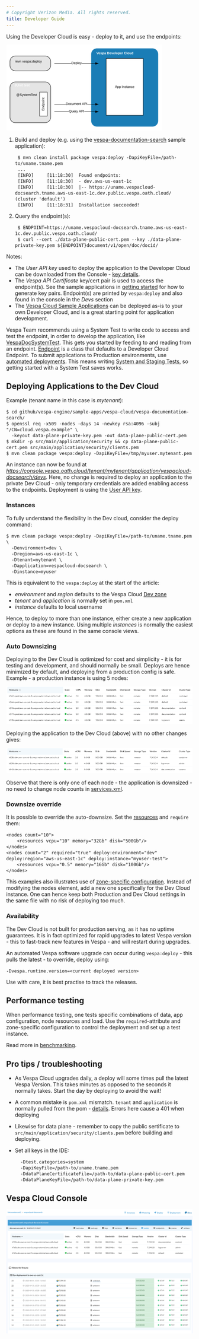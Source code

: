 ```yaml
---
# Copyright Verizon Media. All rights reserved.
title: Developer Guide
---
```


Using the Developer Cloud is easy - deploy to it, and use the endpoints:

<img alt="Deploy and test using Developer Cloud" src="img/dev-guide-overview.svg" width="420" height="230" />

1. Build and deploy (e.g. using the [vespa-documentation-search](https://github.com/vespa-engine/sample-apps/tree/master/vespa-cloud/vespa-documentation-search)
sample application):

        $ mvn clean install package vespa:deploy -DapiKeyFile=/path-to/uname.tname.pem
        ...
        [INFO]     [11:18:30]  Found endpoints:
        [INFO]     [11:18:30]  - dev.aws-us-east-1c
        [INFO]     [11:18:30]  |-- https://uname.vespacloud-docsearch.tname.aws-us-east-1c.dev.public.vespa.oath.cloud/ (cluster 'default')
        [INFO]     [11:18:31]  Installation succeeded!

2. Query the endpoint(s):

        $ ENDPOINT=https://uname.vespacloud-docsearch.tname.aws-us-east-1c.dev.public.vespa.oath.cloud/
        $ curl --cert ./data-plane-public-cert.pem --key ./data-plane-private-key.pem ${ENDPOINT}document/v1/open/doc/docid/
    
Notes:
* The _User API key_ used to deploy the application to the Developer Cloud can be downloaded from the Console
  \- [key details](/security-model).
* The _Vespa API Certificate_ key/cert pair is used to access the endpoint(s).
  See the sample applications in [getting started](/getting-started) for how to generate key pairs.
  Endpoint(s) are printed by `vespa:deploy` and also found in the console in the _Devs_ section
* The [Vespa Cloud Sample Applications](https://github.com/vespa-engine/sample-apps/tree/master/vespa-cloud/)
  can be deployed as-is to your own Developer Cloud, and is a great starting point for application development.

Vespa Team recommends using a System Test to write code to access and test the endpoint,
in order to develop the application, like
[VespaDocSystemTest](https://github.com/vespa-engine/sample-apps/blob/master/vespa-cloud/vespa-documentation-search/src/test/java/ai/vespa/cloud/docsearch/VespaDocSystemTest.java).
This gets you started by feeding to and reading from an endpoint.
[Endpoint](https://github.com/vespa-engine/vespa/blob/master/tenant-cd-api/src/main/java/ai/vespa/hosted/cd/Endpoint.java)
is a class that defaults to a Developer Cloud Endpoint.
To submit applications to Production environments, use [automated deployments](/automated-deployments).
This means writing [System and Staging Tests](/reference/testing), so getting started with a System Test saves works.


## Deploying Applications to the Dev Cloud
Example (tenant name in this case is _mytenant_):

    $ cd github/vespa-engine/sample-apps/vespa-cloud/vespa-documentation-search/
    $ openssl req -x509 -nodes -days 14 -newkey rsa:4096 -subj "/CN=cloud.vespa.example" \
      -keyout data-plane-private-key.pem -out data-plane-public-cert.pem
    $ mkdir -p src/main/application/security && cp data-plane-public-cert.pem src/main/application/security/clients.pem
    $ mvn clean package vespa:deploy -DapiKeyFile=/tmp/myuser.mytenant.pem 

An instance can now be found at
_https://console.vespa.oath.cloud/tenant/mytenant/application/vespacloud-docsearch/devs_.
Here, no change is required to deploy an application to the private Dev Cloud -
only temporary credentials are added enabling access to the endpoints.
Deployment is using the [User API key](/security-model).


### Instances
To fully understand the flexibility in the Dev cloud, consider the deploy command:

    $ mvn clean package vespa:deploy -DapiKeyFile=/path-to/uname.tname.pem \
      -Denvironment=dev \
      -Dregion=aws-us-east-1c \
      -Dtenant=mytenant \
      -Dapplication=vespacloud-docsearch \
      -Dinstance=myuser

This is equivalent to the `vespa:deploy` at the start of the article:
* _environment_ and _region_ defaults to the Vespa Cloud [Dev zone](/reference/zones)
* _tenant_ and _application_ is normally set in `pom.xml`
* _instance_ defaults to local username

Hence, to deploy to more than one instance, either create a new application or deploy to a new instance.
Using multiple _instances_ is normally the easiest options as these are found in the same console views.


### Auto Downsizing
Deploying to the Dev Cloud is optimized for cost and simplicity -
it is for testing and development, and should normally be small.
Deploys are hence minimized by default, and deploying from a production config is safe.
Example - a production instance is using 5 nodes:

![prod](/img/resources-prod.png)

Deploying the application to the Dev Cloud (above) with no other changes gives:

![dev](/img/resources-dev.png)

Observe that there is only one of each node - the application is downsized -
no need to change node counts in [services.xml](/reference/services).


### Downsize override
It is possible to override the auto-downsize.
Set the [resources](reference/services#resources) and `require` them:

    <nodes count="10">
        <resources vcpu="10" memory="32Gb" disk="500Gb"/>
    </nodes>
    <nodes count="2" required="true" deploy:environment="dev" deploy:region="aws-us-east-1c" deploy:instance="myuser-test">
        <resources vcpu="0.5" memory="16Gb" disk="100Gb"/>
    </nodes>

This examples also illustrates use of
[zone-specific configuration](/reference/services#instance-environment-and-region-variants).
Instead of modifying the nodes element, add a new one specifically for the Dev Cloud instance.
One can hence keep both Production and Dev Cloud settings in the same file with no risk of deploying too much.


### Availability
The Dev Cloud is not built for production serving, as it has no uptime guarantees.
It is in fact optimized for rapid upgrades to latest Vespa version -
this to fast-track new features in Vespa - and will restart during upgrades.

An automated Vespa software upgrade can occur during `vespa:deploy` -
this pulls the latest - to override, deploy using:

    -Dvespa.runtime.version=<current deployed version>

Use with care, it is best practise to track the releases.



## Performance testing
When performance testing, one tests specific combinations of data, app configuration, node resources and load.
Use the `required`-attribute and zone-specific configuration to control the deployment and set up a test instance.

Read more in [benchmarking](/benchmarking).


## Pro tips / troubleshooting
* As Vespa Cloud upgrades daily, a deploy will some times pull the latest Vespa Version.
  This takes minutes as opposed to the seconds it normally takes.
  Start the day by deploying to avoid the wait!
* A common mistake is `pom.xml` mismatch. `tenant` and `application` is normally pulled from the pom -
  [details](/reference/vespa-cloud-api).
  Errors here cause a 401 when deploying
* Likewise for data plane -
  remember to copy the public sertificate to `src/main/application/security/clients.pem` before building and deploying.
* Set all keys in the IDE:
    
        -Dtest.categories=system
        -DapiKeyFile=/path-to/uname.tname.pem
        -DdataPlaneCertificateFile=/path-to/data-plane-public-cert.pem
        -DdataPlaneKeyFile=/path-to/data-plane-private-key.pem

  

## Vespa Cloud Console
![Dev Console](/img/console-dev.png)
